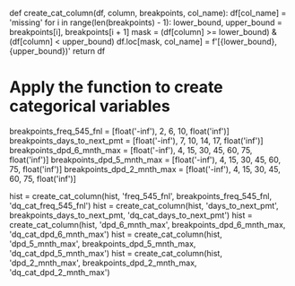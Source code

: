 def create_cat_column(df, column, breakpoints, col_name):
    df[col_name] = 'missing'
    for i in range(len(breakpoints) - 1):
        lower_bound, upper_bound = breakpoints[i], breakpoints[i + 1]
        mask = (df[column] >= lower_bound) & (df[column] < upper_bound)
        df.loc[mask, col_name] = f'[{lower_bound}, {upper_bound})'
    return df

# Apply the function to create categorical variables
breakpoints_freq_545_fnl = [float('-inf'), 2, 6, 10, float('inf')]
breakpoints_days_to_next_pmt = [float('-inf'), 7, 10, 14, 17, float('inf')]
breakpoints_dpd_6_mnth_max = [float('-inf'), 4, 15, 30, 45, 60, 75, float('inf')]
breakpoints_dpd_5_mnth_max = [float('-inf'), 4, 15, 30, 45, 60, 75, float('inf')]
breakpoints_dpd_2_mnth_max = [float('-inf'), 4, 15, 30, 45, 60, 75, float('inf')]

hist = create_cat_column(hist, 'freq_545_fnl', breakpoints_freq_545_fnl, 'dq_cat_freq_545_fnl')
hist = create_cat_column(hist, 'days_to_next_pmt', breakpoints_days_to_next_pmt, 'dq_cat_days_to_next_pmt')
hist = create_cat_column(hist, 'dpd_6_mnth_max', breakpoints_dpd_6_mnth_max, 'dq_cat_dpd_6_mnth_max')
hist = create_cat_column(hist, 'dpd_5_mnth_max', breakpoints_dpd_5_mnth_max, 'dq_cat_dpd_5_mnth_max')
hist = create_cat_column(hist, 'dpd_2_mnth_max', breakpoints_dpd_2_mnth_max, 'dq_cat_dpd_2_mnth_max')


